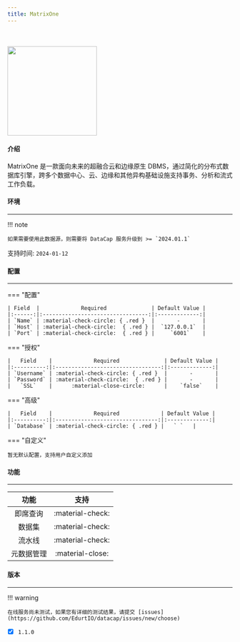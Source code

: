 ```yaml
---
title: MatrixOne
---
```


<img src="/assets/plugin/matrixone.png" class="connector-logo" style="width: 200px; margin-top: 35px;" />

#### 介绍

MatrixOne 是一款面向未来的超融合云和边缘原生 DBMS，通过简化的分布式数据库引擎，跨多个数据中心、云、边缘和其他异构基础设施支持事务、分析和流式工作负载。

#### 环境

---

!!! note

    如果需要使用此数据源，则需要将 DataCap 服务升级到 >= `2024.01.1`

支持时间: `2024-01-12`

#### 配置

---

=== "配置"

    | Field  |             Required              | Default Value |
    |:------:|:---------------------------------:|:-------------:|
    | `Name` | :material-check-circle: { .red }  |       -       |
    | `Host` | :material-check-circle:  { .red } |  `127.0.0.1`  |
    | `Port` | :material-check-circle:  { .red } |     `6001`    |

=== "授权"

    |   Field    |             Required              | Default Value |
    |:----------:|:---------------------------------:|:-------------:|
    | `Username` | :material-check-circle: { .red }  |       -       |
    | `Password` | :material-check-circle:  { .red } |       -       |
    |   `SSL`    |      :material-close-circle:      |    `false`    |

=== "高级"

    |   Field    |             Required             | Default Value |
    |:----------:|:--------------------------------:|:-------------:|
    | `Database` | :material-check-circle: { .red } |   ` `   |

=== "自定义"

    暂无默认配置，支持用户自定义添加

#### 功能

---

|  功能   |        支持        |
|:-----:|:----------------:|
| 即席查询  | :material-check: |
|  数据集  | :material-check: |
|  流水线  | :material-check: |
| 元数据管理 | :material-close: |

#### 版本

---

!!! warning

    在线服务尚未测试，如果您有详细的测试结果，请提交 [issues](https://github.com/EdurtIO/datacap/issues/new/choose)

- [x] `1.1.0`

